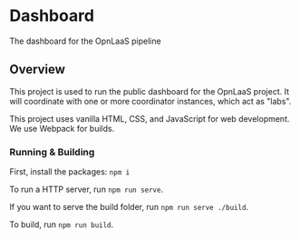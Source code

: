 # Dashboard

The dashboard for the OpnLaaS pipeline

## Overview

This project is used to run the public dashboard for the OpnLaaS project. It will coordinate with one or more coordinator instances, which act as "labs".

This project uses vanilla HTML, CSS, and JavaScript for web development. We use Webpack for builds.

### Running & Building

First, install the packages: `npm i`

To run a HTTP server, run `npm run serve`.

If you want to serve the build folder, run `npm run serve ./build`.

To build, run `npm run build`.